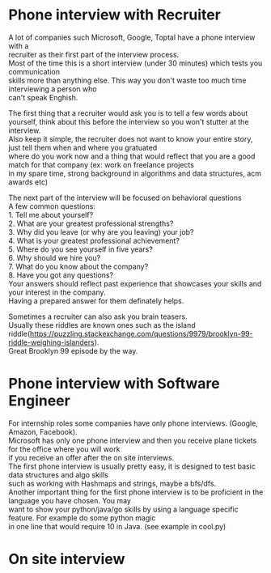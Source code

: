 # Phone interview with Recruiter
A lot of companies such Microsoft, Google, Toptal have a phone interview with a   
recruiter as their first part of the interview process.  
Most of the time this is a short interview (under 30 minutes) which tests you communication  
skills more than anything else. This way you don't waste too much time interviewing a person who  
can't speak Enghish.  

The first thing that a recruiter would ask you is to tell a few words about yourself, think about this
before the interview so you won't stutter at the interview.  
Also keep it simple, the recruiter does not want to know your entire story, just tell them when and where you gratuated  
where do you work now and a thing that would reflect that you are a good match for that company (ex: work on freelance projects  
in my spare time, strong background in algorithms and data structures, acm awards etc)  
  
The next part of the interview will be focused on behavioral questions  
A few common questions:  
    1. Tell me about yourself?  
    2. What are your greatest professional strengths?  
    3. Why did you leave (or why are you leaving) your job?  
    4. What is your greatest professional achievement?  
    5. Where do you see yourself in five years?  
    6. Why should we hire you?  
    7. What do you know about the company?  
    8. Have you got any questions?  
Your answers should reflect past experience that showcases your skills and your interest in the company.  
Having a prepared answer for them definately helps.  

Sometimes a recruiter can also ask you brain teasers.  
Usually these riddles are known ones such as the island riddle(https://puzzling.stackexchange.com/questions/9979/brooklyn-99-riddle-weighing-islanders).  
Great Brooklyn 99 episode by the way.  


# Phone interview with Software Engineer
For internship roles some companies have only phone interviews. (Google, Amazon, Facebook).   
Microsoft has only one phone interview and then you receive plane tickets for the office where you will work  
if you receive an offer after the on site interviews.  
The first phone interview is usually pretty easy, it is designed to test basic data structures and algo skills  
such as working with Hashmaps and strings, maybe a bfs/dfs.  
Another important thing for the first phone interview is to be proficient in the language you have chosen. You may  
want to show your python/java/go skills by using a language specific feature. For example do some python magic  
in one line that would require 10 in Java. (see example in cool.py)  


# On site interview
